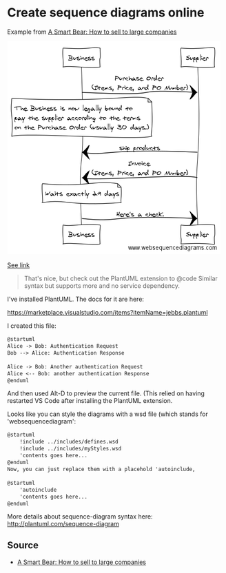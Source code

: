 # Create sequence diagrams online


Example from [A Smart Bear: How to sell to large companies](https://blog.asmartbear.com/selling-to-large-companies.html)

![sequence diagram](sequence_diagram.png)

[See link](http://www.websequencediagrams.com/?lz=QnVzaW5lc3MtPlN1cHBsaWVyOiBQdXJjaGFzZSBPcmRlclxuKEl0ZW1zLCBQcmljZSwgYW5kIFBPIE51bWJlcikKbm90ZSBvdmVyIABECApUaGUABAkgaXMgbm93IGxlZ2FsbHkgYm91bmQgdG8gCnBheSB0aGUgcwByByBhY2NvcmRpbmcgdG8AFQV0ZXJtcwpvbgAiBQCBCA4gKHVzdQBMBTMwIGRheXMuKQplbmQgbm90ZQoAgUMILT4AgVcIOiBzaGlwIHByb2R1Y3RzAA0VSW52b2ljZQCBPjI6IFdhaXRzIGV4YWN0bHkgMjkAgQ0FCgCCSBRIZXJlJ3MgYSBjaGVjay4KCg&s=napkin)


> That's nice, but check out the PlantUML extension to @code
> Similar syntax but supports more and no service dependency.

I've installed PlantUML. The docs for it are here:

https://marketplace.visualstudio.com/items?itemName=jebbs.plantuml

I created this file:

	@startuml
	Alice -> Bob: Authentication Request
	Bob --> Alice: Authentication Response

	Alice -> Bob: Another authentication Request
	Alice <-- Bob: another authentication Response
	@enduml

And then used Alt-D to preview the current file.
(This relied on having restarted VS Code after installing the PlantUML extension.

Looks like you can style the diagrams with a wsd file (which stands for 'websequencediagram':

	@startuml
		!include ../includes/defines.wsd
		!include ../includes/myStyles.wsd
		'contents goes here...
	@enduml
	Now, you can just replace them with a placehold 'autoinclude,

	@startuml
		'autoinclude
		'contents goes here...
	@enduml

More details about sequence-diagram syntax here: <http://plantuml.com/sequence-diagram>
	
	
## Source

 * [A Smart Bear: How to sell to large companies](https://blog.asmartbear.com/selling-to-large-companies.html)

